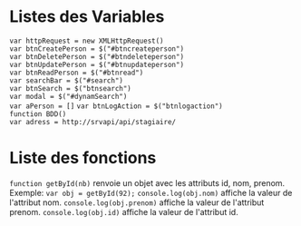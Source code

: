 # Listes des Variables
`var httpRequest = new XMLHttpRequest()`  
`var btnCreatePerson = $("#btncreateperson")`  
`var btnDeletePerson = $("#btndeleteperson")`  
`var btnUpdatePerson = $("#btnupdateperson")`  
`var btnReadPerson = $("#btnread")`  
`var searchBar = $("#search")`  
`var btnSearch = $("btnsearch")`  
`var modal = $("#dynamSearch")`  
`var aPerson = []`
`var btnLogAction = $("btnlogaction")`  
`function BDD()`  
`var adress = http://srvapi/api/stagiaire/`
# Liste des fonctions
`function getById(nb)` renvoie un objet avec les attributs id, nom, prenom.  
Exemple: 
`var obj = getById(92);`
`console.log(obj.nom)` affiche la valeur de l'attribut nom.
`console.log(obj.prenom)` affiche la valeur de l'attribut prenom.
`console.log(obj.id)` affiche la valeur de l'attribut id.
